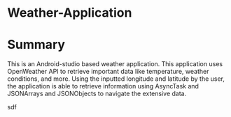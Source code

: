 # Weather-Application
<h1>Summary</h1>
This is an Android-studio based weather application. This application uses OpenWeather API to retrieve important data like temperature, weather conditions, and more. Using the inputted longitude and latitude by the user, the application is able to retrieve information using AsyncTask and JSONArrays and JSONObjects to navigate the extensive data.

sdf
